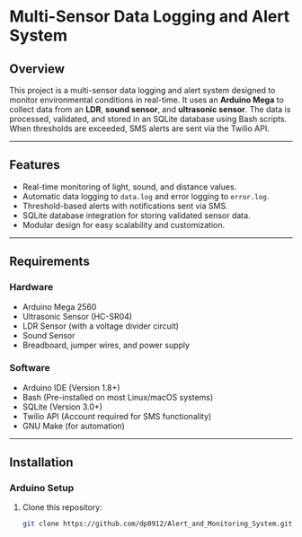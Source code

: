 # Multi-Sensor Data Logging and Alert System

## Overview
This project is a multi-sensor data logging and alert system designed to monitor environmental conditions in real-time. It uses an **Arduino Mega** to collect data from an **LDR**, **sound sensor**, and **ultrasonic sensor**. The data is processed, validated, and stored in an SQLite database using Bash scripts. When thresholds are exceeded, SMS alerts are sent via the Twilio API.

---

## Features
- Real-time monitoring of light, sound, and distance values.
- Automatic data logging to `data.log` and error logging to `error.log`.
- Threshold-based alerts with notifications sent via SMS.
- SQLite database integration for storing validated sensor data.
- Modular design for easy scalability and customization.

---

## Requirements

### Hardware
- Arduino Mega 2560
- Ultrasonic Sensor (HC-SR04)
- LDR Sensor (with a voltage divider circuit)
- Sound Sensor
- Breadboard, jumper wires, and power supply

### Software
- Arduino IDE (Version 1.8+)
- Bash (Pre-installed on most Linux/macOS systems)
- SQLite (Version 3.0+)
- Twilio API (Account required for SMS functionality)
- GNU Make (for automation)

---

## Installation

### Arduino Setup
1. Clone this repository:
   ```bash
   git clone https://github.com/dp0912/Alert_and_Monitoring_System.git
